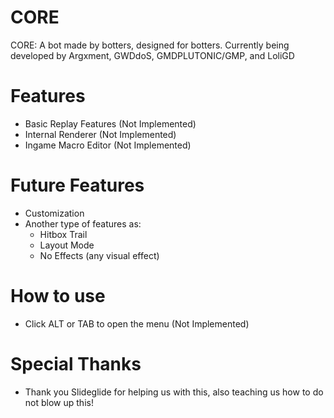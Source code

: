 # CORE

 CORE: A bot made by botters, designed for botters. Currently being developed by Argxment, GWDdoS, GMDPLUTONIC/GMP, and LoliGD

# Features

 * Basic Replay Features (Not Implemented)
 * Internal Renderer (Not Implemented)
 * Ingame Macro Editor (Not Implemented)

# Future Features
 * Customization
 * Another type of features as:
    - Hitbox Trail
    - Layout Mode
    - No Effects (any visual effect)

# How to use

* Click ALT or TAB to open the menu (Not Implemented)

# Special Thanks

* Thank you Slideglide for helping us with this, also teaching us how to do not blow up this!
